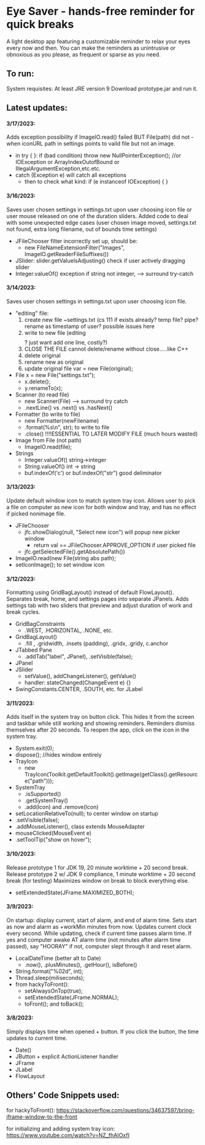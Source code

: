 # Eye Saver - hands-free reminder for quick breaks
A light desktop app featuring a customizable reminder to relax your eyes every now and then. You can make the reminders as unintrusive or obnoxious as you please, as frequent or sparse as you need. 

## To run:
System requisites: At least JRE version 9
Download prototype.jar and run it.

## Latest updates:
#### 3/17/2023: 
Adds exception possibility if ImageIO.read() failed BUT File(path) did not -  when iconURL path in settings points to vaild file but not an image.
- in try { }:  if (bad condition) throw new NullPointerException();  //or IOException or ArrayIndexOutofBound or IllegalArgumentException,etc.etc.
- catch (Exception e)  will catch all exceptions
     - then to check what kind: if (e instanceof IOException) { }

#### 3/16/2023:
Saves user chosen settings in settings.txt upon user choosing icon file or user mouse released on one of the duration sliders. Added code to deal with some unexpected edge cases (user chosen image moved, settings.txt not found, extra long filename, out of bounds time settings)
- JFileChooser filter incorrectly set up, should be:
     - new FileNameExtensionFilter("Images", ImageIO.getReaderFileSuffixes())
- JSlider: slider.getValueIsAdjusting() check if user actively dragging slider
- Integer.valueOf()  exception if string not integer,  -->  surround try-catch

#### 3/14/2023:
Saves user chosen settings in settings.txt upon user choosing icon file.
- "editing" file:
     1. create new file ~settings.txt (cs 111 if exists already? temp file? pipe? rename as timestamp of user? possible issues here
     2. write to new file (editing $$$$ ?  just want add one line, costly?)
     3. CLOSE THE FILE    cannot delete/rename  without close.....like C++
     4. delete original
     5. rename new as original
     6. update original file var = new File(original);
- File x = new File("settings.txt");
     - x.delete();  
     - y.renameTo(x);
- Scanner (to read file)
     - new Scanner(File)   --> surround try catch
     - .nextLine()   vs    .next()     vs    .hasNext()
- Formatter (to write to file)
     - new Formatter(newFilename)
     - .format(%s\n", str); to write to file
     - .close()  !!!!ESSENTIAL TO LATER MODIFY FILE (much hours wasted)
- Image from File (not path)
     - ImageIO.read(file); 
- Strings
     - Integer.valueOf()  string->integer
     - String.valueOf()   int -> string
     - buf.indexOf('c') or buf.indexOf("str")   good deliminator

#### 3/13/2023:
Update default window icon to match system tray icon. Allows user to pick a file on computer as new icon for both window and tray, and has no effect if picked nonimage file. 
- JFileChooser
     - jfc.showDialog(null, "Select new icon") will popup new picker window
          - return val == JFileChooser.APPROVE_OPTION if user picked file
     - jfc.getSelectedFile().getAbsolutePath())
- ImageIO.read(new File(string abs path);
- setIconImage(); to set window icon

#### 3/12/2023:
Formatting using GridBagLayout() instead of default FlowLayout(). Separates break, home, and settings pages into separate JPanels. Adds settings tab with two sliders that preview and adjust duration of work and break cycles. 
- GridBagConstraints
     - .WEST, .HORIZONTAL, .NONE, etc.
- GridBagLayout()
     - .fill , .gridwidth, .insets (padding), .gridx, .gridy, c.anchor
- JTabbed Pane
     - .addTab("label", JPanel), .setVisible(false); 
- JPanel
- JSlider
     - setValue(), addChangeListener(), getValue()
     - handler: stateChanged(ChangeEvent e) {}
- SwingConstants.CENTER, .SOUTH, etc. for JLabel


#### 3/11/2023:
Adds itself in the system tray on button click. This hides it from the screen and taskbar while still working and showing reminders. Reminders dismiss themselves after 20 seconds. To reopen the app, click on the icon in the system tray. 
- System.exit(0);
- dispose();  //hides window entirely
- TrayIcon
     - new TrayIcon(Toolkit.getDefaultToolkit().getImage(getClass().getResource("path")));
- SystemTray
     - .isSupported()
     - .getSystemTray()
     - .add(Icon) and .remove(Icon)
- setLocationRelativeTo(null); to center window on startup
- .setVisible(false);
- .addMouseListener(), class extends MouseAdapter
- mouseClicked(MouseEvent e)
- .setToolTip("show on hover");


#### 3/10/2023:
Release prototype 1 for JDK 19, 20 minute worktime + 20 second break.
Release prototype 2 w/ JDK 9 compliance, 1 minute worktime + 20 second break (for testing)
Maximizes window on break to block everything else.
- setExtendedState(JFrame.MAXIMIZED_BOTH);


#### 3/9/2023: 
On startup: display current, start of alarm, and end of alarm time.  Sets start as now and alarm as +workMin minutes from now. 
Updates current clock every second. While updating, check if current time passes alarm time. 
If yes and computer awake AT alarm time (not minutes after alarm time passed), say "HOORAY"
if not, computer slept through it and reset alarm. 
- LocalDateTime (better alt to Date)
     - .now(), .plusMinutes(), .getHour(), isBefore()
- String.format("%02d", int); 
- Thread.sleep(miliseconds); 
- from hackyToFront():
     - setAlwaysOnTop(true);
     - setExtendedState(JFrame.NORMAL);
     - toFront();  and toBack();


#### 3/8/2023: 
Simply displays time when opened + button.
If you click the button, the time updates to current time. 
- Date()
- JButton + explicit ActionListener handler
- JFrame
- JLabel
- FlowLayout

## Others' Code Snippets used:
for hackyToFront(): 
https://stackoverflow.com/questions/34637597/bring-jframe-window-to-the-front

for initializing and adding system tray icon:
https://www.youtube.com/watch?v=NZ_fhAIOxfI
